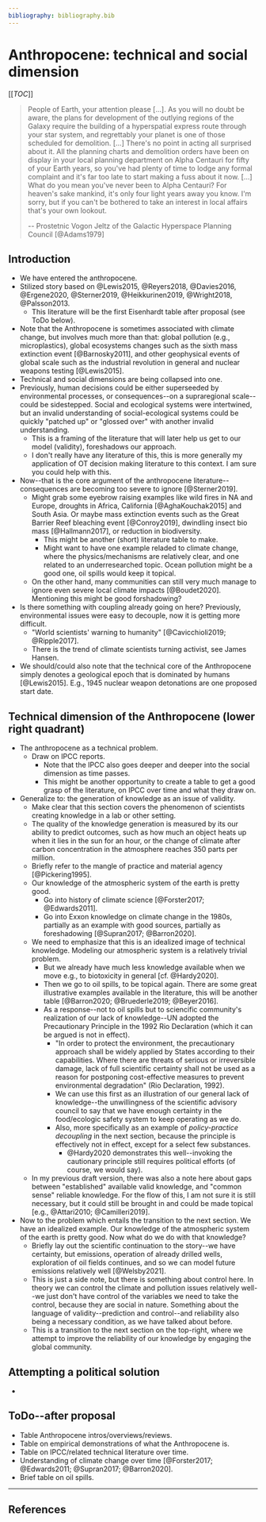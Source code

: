 ```yaml
---
bibliography: bibliography.bib
---
```


# Anthropocene: technical and social dimension

[[_TOC_]]

> People of Earth, your attention please [...]. As you will no doubt be aware, the plans for development of the outlying regions of the Galaxy require the building of a hyperspatial express route through your star system, and regrettably your planet is one of those scheduled for demolition. [...] There's no point in acting all surprised about it. All the planning charts and demolition orders have been on display in your local planning department on Alpha Centauri for fifty of your Earth years, so you've had plenty of time to lodge any formal complaint and it's far too late to start making a fuss about it now. [...] What do you mean you've never been to Alpha Centauri? For heaven's sake mankind, it's only four light years away you know. I'm sorry, but if you can't be bothered to take an interest in local affairs that's your own lookout.
>
>  -- Prostetnic Vogon Jeltz of the Galactic Hyperspace Planning Council [@Adams1979]

## Introduction

* We have entered the anthropocene.
* Stilized story based on @Lewis2015, @Reyers2018, @Davies2016, @Ergene2020, @Sterner2019, @Heikkurinen2019, @Wright2018, @Palsson2013.
    * This literature will be the first Eisenhardt table after proposal (see ToDo below).
* Note that the Anthropocene is sometimes associated with climate change, but involves much more than that: global pollution (e.g., microplastics), global ecosystems changes such as the sixth mass extinction event [@Barnosky2011], and other geophysical events of global scale such as the industrial revolution in general and nuclear weapons testing [@Lewis2015].
* Technical and social dimensions are being collapsed into one.
* Previously, human decisions could be either superseeded by environmental processes, or consequences--on a supraregional scale--could be sidestepped. Social and ecological systems were intertwined, but an invalid understanding of social-ecological systems could be quickly "patched up" or "glossed over" with another invalid understanding.
    * This is a framing of the literature that will later help us get to our model (validity), foreshadows our approach.
    * I don't really have any literature of this, this is more generally my application of OT decision making literature to this context. I am sure you could help with this.
* Now--that is the core argument of the anthropocene literature--consequences are becoming too severe to ignore [@Sterner2019].
    * Might grab some eyebrow raising examples like wild fires in NA and Europe, droughts in Africa, California [@AghaKouchak2015] and South Asia. Or maybe mass extinction events such as the Great Barrier Reef bleaching event [@Conroy2019], dwindling insect bio mass [@Hallmann2017], or reduction in biodiversity.
        * This might be another (short) literature table to make.
        * Might want to have one example reladed to climate change, where the physics/mechanisms are relatively clear, and one related to an underresearched topic. Ocean pollution might be a good one, oil spills would keep it topical.
    * On the other hand, many communities can still very much manage to ignore even severe local climate impacts [@Boudet2020]. Mentioning this might be good forshadowing?
* Is there something with coupling already going on here? Previously, environmental issues were easy to decouple, now it is getting more difficult.
    * "World scientists' warning to humanity" [@Cavicchioli2019; @Ripple2017].
    * There is the trend of climate scientists turning activist, see James Hansen.
* We should/could also note that the technical core of the Anthropocene simply denotes a geological epoch that is dominated by humans [@Lewis2015]. E.g., 1945 nuclear weapon detonations are one proposed start date.

## Technical dimension of the Anthropocene (lower right quadrant)

* The anthropocene as a technical problem.
    * Draw on IPCC reports.
        * Note that the IPCC also goes deeper and deeper into the social dimension as time passes.
        * This might be another opportunity to create a table to get a good grasp of the literature, on IPCC over time and what they draw on. 
* Generalize to: the generation of knowledge as an issue of validity.
    * Make clear that this section covers the phenomenon of scientists creating knowledge in a lab or other setting.
    * The quality of the knowledge generation is measured by its our ability to predict outcomes, such as how much an object heats up when it lies in the sun for an hour, or the change of climate after carbon concentration in the atmosphere reaches 350 parts per million.
    * Briefly refer to the mangle of practice and material agency [@Pickering1995].
    * Our knowledge of the atmospheric system of the earth is pretty good.
        * Go into history of climate science [@Forster2017; @Edwards2011].
        * Go into Exxon knowledge on climate change in the 1980s, partially as an example with good sources, partially as foreshadowing [@Supran2017; @Barron2020].
    * We need to emphasize that this is an idealized image of technical knowledge. Modeling our atmospheric system is a relatively trivial problem. 
        * But we already have much less knowledge available when we move e.g., to biotoxicity in general [cf. @Hardy2020]. 
        * Then we go to oil spills, to be topical again. There are some great illustrative examples available in the literature, this will be another table [@Barron2020; @Bruederle2019; @Beyer2016].
        * As a response--not to oil spills but to sciencific community's realization of our lack of knowledge--UN adopted the Precautionary Principle in the 1992 Rio Declaration (which it can be argued is not in effect).
            * "In order to protect the environment, the precautionary approach shall be widely applied by States according to their capabilities. Where there are threats of serious or irreversible damage, lack of full scientific certainty shall not be used as a reason for postponing cost-effective measures to prevent environmental degradation" (Rio Declaration, 1992).
            * We can use this first as an illustration of our general lack of knowledge--the unwillingness of the scientific advisory council to say that we have enough certainty in the food/ecologic safety system to keep operating as we do.
            * Also, more specifically as an example of _policy-practice decoupling_ in the next section, because the principle is effectively not in effect, except for a select few substances. 
                * @Hardy2020 demonstrates this well--invoking the cautionary principle still requires political efforts (of course, we would say).
    * In my previous draft version, there was also a note here about gaps between "established" available valid knowledge, and "common sense" reliable knowledge. For the flow of this, I am not sure it is still necessary, but it could still be brought in and could be made topical [e.g., @Attari2010; @Camilleri2019].
* Now to the problem which entails the transition to the next section. We have an idealized example. Our knowledge of the atmospheric system of the earth is pretty good. Now what do we do with that knowledge?
    * Briefly lay out the scientific continuation to the story--we have certainty, but emissions, operation of already drilled wells, exploration of oil fields continues, and so we can model future emissions relatively well [@Welsby2021].
    * This is just a side note, but there is something about control here. In theory we can control the climate and pollution issues relatively well--we just don't have control of the variables we need to take the control, because they are social in nature. Something about the language of validity--prediction and control--and reliability also being a necessary condition, as we have talked about before.
    * This is a transition to the next section on the top-right, where we attempt to improve the reliability of our knowledge by engaging the global community.

## Attempting a political solution

* 

## ToDo--after proposal

* Table Anthropocene intros/overviews/reviews.
* Table on empirical demonstrations of what the Anthropocene is.
* Table on IPCC/related technical literature over time.
* Understanding of climate change over time [@Forster2017; @Edwards2011; @Supran2017; @Barron2020].
* Brief table on oil spills.

---

## References